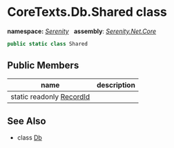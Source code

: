 # CoreTexts.Db.Shared class
**namespace:** *[Serenity](../README.md#serenity-namespace)*   **assembly**: *[Serenity.Net.Core](../README.md)*

```csharp
public static class Shared
```

## Public Members

| name | description |
| --- | --- |
| static readonly [RecordId](CoreTexts.Db.Shared/RecordId.md) |  |

## See Also

* class [Db](CoreTexts.Db.md)